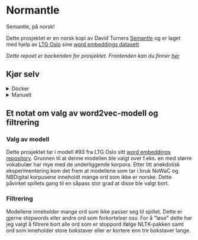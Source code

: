 # Normantle

Semantle, på norsk!

Dette prosjektet er en norsk kopi av David Turners [Semantle](https://semantle.com/) og er laget med hjelp av [LTG Oslo](https://www.mn.uio.no/ifi/english/research/groups/ltg/) sine [word embeddings datasett](http://vectors.nlpl.eu/repository)

_Dette repoet er backenden for prosjektet. Frontenden kan du finner [her](https://github.com/LBlend/normantle-frontend)_

## Kjør selv

<details>
  <summary>Docker</summary>

Kommer en eller annen gang™

</details>

<details>
  <summary>Manuelt</summary>

0. Last ned repoet og installer avhengigheter

- Python 3.10+
- Pip

1. Kjør installasjonsskriptet

   ```
   sh setup.sh
   ```

_Merk deg at dette skriptet antar at PATH til python er satt til `python3`. Hvis dette ikke er tilfellet for deg, må du huske å endre skriptet eller PATHen din._

2. Kjør APIet
   ```
   uvicorn src.main:app --host 0.0.0.0 --port 5000 --proxy-headers
   ```

</details>

## Et notat om valg av word2vec-modell og filtrering

### Valg av modell

Dette prosjektet tar i modell #93 fra LTG Oslo sitt [word embeddings repository](http://vectors.nlpl.eu/repository/). Grunnen til at denne modellen ble valgt over f.eks. en med større vokabulær har mye med de underliggende korpora. Etter litt anekdotisk eksperimentering kom det frem at modellene som tar i bruk NoWaC og NBDigital korpusene inneholdt mange ord som ikke er norske. Dette påvirket spillets gang til en såpass stor grad at disse ble valgt bort.

### Filtrering

Modellene inneholder mange ord som ikke passer seg til spillet. Dette er gjerne stopwords eller andre ord som forkortelser osv. For å "løse" dette har jeg valgt å filtrere bort alle ord som er stoppord ifølge NLTK-pakken samt ord som inneholder store bokstaver eller er kortere enn tre bokstaver lange.

